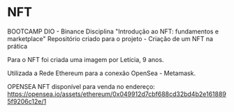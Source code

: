 # NFT
BOOTCAMP DIO - Binance
Disciplina "Introdução ao NFT: fundamentos e marketplace"
Repositório criado para o projeto - Criação de um NFT na prática
 
Para o NFT foi criada uma imagem por Letícia, 9 anos.

Utilizada a Rede Ethereum para a conexão OpenSea - Metamask.

OPENSEA
NFT disponível para venda no endereço:
https://opensea.io/assets/ethereum/0x049912d7cbf688cd32bd4b2e1618895f9206c12e/1
